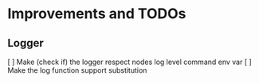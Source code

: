 # Improvements and TODOs

## Logger
[ ] Make (check if) the logger respect nodes log level command env var
[ ] Make the log function support substitution

